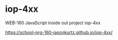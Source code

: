 # iop-4xx
WEB-160 JavaScript inside out project iop-4xx

https://school-prg-160-jasonkurtz.github.io/iop-4xx/

